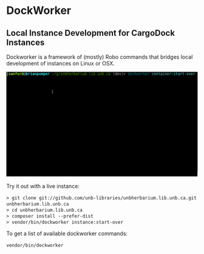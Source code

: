 # DockWorker
## Local Instance Development for CargoDock Instances
Dockworker is a framework of (mostly) Robo commands that bridges local development of instances on Linux or OSX.

![Dockworker Startup](img/dockworker-startup.gif "Dockworker Startup")

Try it out with a live instance:

```
> git clone git://github.com/unb-libraries/unbherbarium.lib.unb.ca.git unbherbarium.lib.unb.ca
> cd unbherbarium.lib.unb.ca
> composer install --prefer-dist
> vendor/bin/dockworker instance:start-over
```

To get a list of available dockworker commands:

```
vendor/bin/dockworker
```

